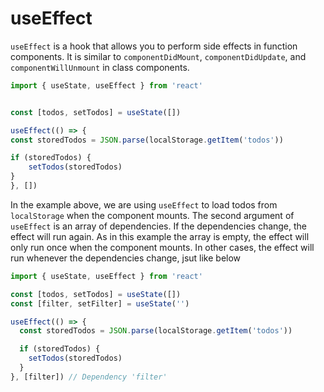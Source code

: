 # useEffect

`useEffect` is a hook that allows you to perform side effects in function components. It is similar to `componentDidMount`, `componentDidUpdate`, and `componentWillUnmount` in class components.

```jsx
import { useState, useEffect } from 'react'


const [todos, setTodos] = useState([])

useEffect(() => {
const storedTodos = JSON.parse(localStorage.getItem('todos'))

if (storedTodos) {
    setTodos(storedTodos)
}
}, [])
```

In the example above, we are using `useEffect` to load todos from `localStorage` when the component mounts. The second argument of `useEffect` is an array of dependencies. If the dependencies change, the effect will run again.
As in this example the array is empty, the effect will only run once when the component mounts. In other cases, the effect will run whenever the dependencies change, jsut like below

```jsx
import { useState, useEffect } from 'react'

const [todos, setTodos] = useState([])
const [filter, setFilter] = useState('')

useEffect(() => {
  const storedTodos = JSON.parse(localStorage.getItem('todos'))

  if (storedTodos) {
    setTodos(storedTodos)
  }
}, [filter]) // Dependency 'filter'
```